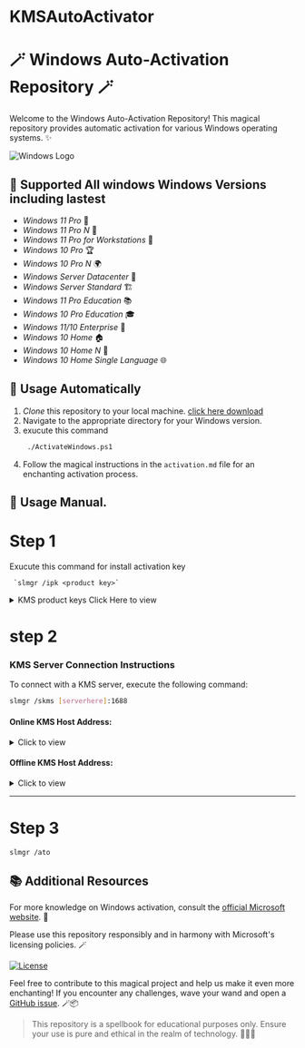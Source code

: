 # KMSAutoActivator
# 🪄 Windows Auto-Activation Repository 🪄

Welcome to the Windows Auto-Activation Repository! This magical repository provides automatic activation for various Windows operating systems. ✨

![Windows Logo](https://github.com/AryanVBW/KMSAutoActivator/releases/download/KmsLogo/Kmsfullt.png)

## 🌟 Supported  All windows Windows Versions including lastest 

- *Windows 11 Pro* 🌈
- *Windows 11 Pro N* 🌌
- *Windows 11 Pro for Workstations* 🚀
- *Windows 10 Pro* 🏆
- *Windows 10 Pro N* 🌍
- *Windows Server Datacenter* 🏢
- *Windows Server Standard* 🏗️
- *Windows 11 Pro Education* 📚
- *Windows 10 Pro Education* 🎓
- *Windows 11/10 Enterprise* 🏢
- *Windows 10 Home* 🏠
- *Windows 10 Home N* 🏡
- *Windows 10 Home Single Language* 🌐

## 🔮 Usage Automatically 

1. *Clone* this repository to your local machine.
    [click here download](https://github.com/AryanVBW/KMSAutoActivator/archive/refs/heads/main.zip) 
3. Navigate to the appropriate directory for your Windows version.
4. exucute this command
   ```bash
    ./ActivateWindows.ps1
   ```
6. Follow the magical instructions in the `activation.md` file for an enchanting activation process.
   
## 🔮 Usage Manual.
<h1>Step 1</h1> 
Exucute this command for install activation key  
     
     `slmgr /ipk <product key>`
      

<details>
         <summary>KMS product keys Click Here to view</summary>
  
  

| Operating System Edition                       | KMS Client Product Key                          |
|-----------------------------------------------|-------------------------------------------------|
| **Windows Server 2022**                       |                                                 |
| Windows Server 2022 Datacenter                | WX4NM-KYWYW-QJJR4-XV3QB-6VM33                   |
| Windows Server 2022 Datacenter Azure Edition  | NTBV8-9K7Q8-V27C6-M2BTV-KHMXV                   |
| Windows Server 2022 Standard                  | VDYBN-27WPP-V4HQT-9VMD4-VMK7H                   |
| **Windows Server 2019**                       |                                                 |
| Windows Server 2019 Datacenter                | WMDGN-G9PQG-XVVXX-R3X43-63DFG                   |
| Windows Server 2019 Standard                  | N69G4-B89J2-4G8F4-WWYCC-J464C                   |
| Windows Server 2019 Essentials                | WVDHN-86M7X-466P6-VHXV7-YY726                   |
| **Windows Server 2016**                       |                                                 |
| Windows Server 2016 Datacenter                | CB7KF-BWN84-R7R2Y-793K2-8XDDG                   |
| Windows Server 2016 Standard                  | WC2BQ-8NRM3-FDDYY-2BFGV-KHKQY                   |
| Windows Server 2016 Essentials                | JCKRF-N37P4-C2D82-9YXRT-4M63B                   |
| **Windows Server (Semi-Annual Channel)**      |                                                 |
| Windows Server Datacenter                     | 6NMRW-2C8FM-D24W7-TQWMY-CWH2D                   |
| Windows Server Standard                       | N2KJX-J94YW-TQVFB-DG9YT-724CC                   |
| **Windows 11 and Windows 10 (Semi-Annual Channel)** |                                          |
| Windows 11 Pro                               | W269N-WFGWX-YVC9B-4J6C9-T83GX                   |
| Windows 11 Pro N                             | MH37W-N47XK-V7XM9-C7227-GCQG9                   |
| Windows 11 Pro for Workstations              | NRG8B-VKK3Q-CXVCJ-9G2XF-6Q84J                   |
| Windows 11 Pro for Workstations N            | 9FNHH-K3HBT-3W4TD-6383H-6XYWF                   |
| Windows 11 Pro Education                     | 6TP4R-GNPTD-KYYHQ-7B7DP-J447Y                   |
| Windows 11 Pro Education N                   | YVWGF-BXNMC-HTQYQ-CPQ99-66QFC                   |
| Windows 11 Education                         | NW6C2-QMPVW-D7KKK-3GKT6-VCFB2                   |
| Windows 11 Education N                       | 2WH4N-8QGBV-H22JP-CT43Q-MDWWJ                   |
| Windows 11 Enterprise                        | NPPR9-FWDCX-D2C8J-H872K-2YT43                   |
| Windows 11 Enterprise N                      | DPH2V-TTNVB-4X9Q3-TJR4H-KHJW4                   |
| Windows 11 Enterprise G                      | YYVX9-NTFWV-6MDM3-9PT4T-4M68B                   |
| Windows 11 Enterprise G N                    | DP2GV-TTNVB-4X9Q3-TJR4H-KHJW4                   |
| **Windows 10 (LTSC/LTSB versions)**          |                                                 |
| Windows 10 Enterprise LTSC 2021              | M7XTQ-FN8P6-TTKYV-9D4CC-J462D                   |
| Windows 10 Enterprise LTSC 2019              | M7XTQ-FN8P6-TTKYV-9D4CC-J462D                   |
| Windows 10 Enterprise N LTSC 2021            | 92NFX-8DJQP-P6BBQ-THF9C-7CG2H                   |
| Windows 10 Enterprise N LTSC 2019            | 92NFX-8DJQP-P6BBQ-THF9C-7CG2H                   |
| Windows 10 LTSB 2016                         | DCPHK-NFMTC-H88MJ-PFHPY-QJ4BJ                   |
| Windows 10 Enterprise LTSB 2016              | DCPHK-NFMTC-H88MJ-PFHPY-QJ4BJ                   |
| Windows 10 Enterprise N LTSB 2016            | QFFDN-GRT3P-VKWWX-X7T3R-8B639                   |
| **Windows 8.1**                              |                                                 |
| Windows 8.1 Pro                              | GCRJD-8NW9H-F2CDX-CCM8D-9D6T9                   |
| Windows 8.1 Pro N                            | HMCNV-VVBFX-7HMBH-CTY9B-B4FXY                   |
| Windows 8.1 Enterprise                        | MHF9N-XY6XB-WVXMC-BTDCT-MKKG7                   |
| Windows 8.1 Enterprise N                      | TT4HM-HN7YT-62K67-RGRQJ-JFFXW                   |
| **Windows 8**                                |                                                 |
| Windows 8 Pro                                | NG4HW-VH26C-733KW-K6F98-J8CK4                   |
| Windows 8 Pro N                              | XCVCF-2NXM9-723PB-MHCB7-2RYQQ                   |
| Windows 8 Enterprise                         | 32JNW-9KQ84-P47T8-D8GGY-CWCK7                   |
| Windows 8 Enterprise N                       | JMNMF-RHW7P-DMY6X-RF3DR-X2BQT                   |
| **Windows 10 Professional**                  | W269N-WFGWX-YVC9B-4J6C9-T83GX                   |
| **Windows 10 Professional N**                | MH37W-N47XK-V7XM9-C7227-GCQG9                   |
| **Windows 10 Education**                     | NW6C2-QMPVW-D7KKK-3GKT6-VCFB2                   |
| **Windows 10 Education N**                   | 2WH4N-8QGBV-H22JP-CT43Q-MDWWJ                   |
| **Windows 10 Enterprise**                    | NPPR9-FWDCX-D2C8J-H872K-2YT43                   |
| **Windows 10 Enterprise N**                  | DPH2V-TTNVB-4X9Q3-TJR4H-KH
  

</details>



<h1>step 2 </h1>

### KMS Server Connection Instructions

To connect with a KMS server, execute the following command:

```bash
slmgr /skms [serverhere]:1688
```
#### Online KMS Host Address:
<details>
  <summary>Click to view</summary>
  
  - kms.digiboy.ir
- hq1.chinancce.com
- 54.223.212.31
- kms.cnlic.com
- kms.chinancce.com
- kms.ddns.net
- franklv.ddns.net
- k.zpale.com
- m.zpale.com
- mvg.zpale.com
- kms.shuax.com
- kensol263.imwork.net:1688
- xykz.f3322.org
- kms789.com
- dimanyakms.sytes.net:1688
- kms.03k.org:1688
  
</details>


#### Offline KMS Host Address:
<details>
  <summary>Click to view</summary>
  
- kms.lotro.cc
- mhd.kmdns.net110
- noip.me
- 45.78.3.223
- kms.didichuxing.coms
- zh.us.to
- toxykz.f3322.org
- 192.168.2.81.2.7.0
- kms.guowaifuli.com
- 106.186.25.2393
- rss.vicp.net:20439
- 122.226.152.230
- 222.76.251.188
- annychen.pw
- heu168.6655.la
- kms.aglc.cc
- kms.landiannews.com
- kms.xspace.in
- winkms.tk
- kms7.MSGuides.com
- kms8.MSGuides.com
- kms9.MSGuides.com
  
</details>



---
<h1>Step 3</h1>

  `slmgr /ato`
  
## 📚 Additional Resources

For more knowledge on Windows activation, consult the [official Microsoft website](https://www.microsoft.com/en-us/windows/get-windows-11). 📖

Please use this repository responsibly and in harmony with Microsoft's licensing policies. 🪄

[![License](https://img.shields.io/badge/License-MIT-yellow.svg)](https://opensource.org/licenses/MIT)

Feel free to contribute to this magical project and help us make it even more enchanting! If you encounter any challenges, wave your wand and open a [GitHub issue](https://github.com/AryanVBW/KMSAutoActivator/issues). 🪄📦

> This repository is a spellbook for educational purposes only. Ensure your use is pure and ethical in the realm of technology. 🧙‍♂️✨
